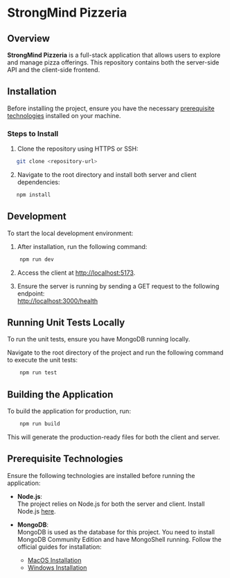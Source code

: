 # StrongMind Pizzeria

## Overview

**StrongMind Pizzeria** is a full-stack application that allows users to explore and manage pizza offerings. This repository contains both the server-side API and the client-side frontend.

## Installation

Before installing the project, ensure you have the necessary [prerequisite technologies](#prerequisite-technologies) installed on your machine.

### Steps to Install

1. Clone the repository using HTTPS or SSH:

```bash
   git clone <repository-url>
```

2. Navigate to the root directory and install both server and client dependencies:

```bash
   npm install
```

## Development

To start the local development environment:

1. After installation, run the following command:

```bash
    npm run dev
```

2. Access the client at [http://localhost:5173](http://localhost:5173).

3. Ensure the server is running by sending a GET request to the following endpoint:  
   [http://localhost:3000/health](http://localhost:3000/health)

## Running Unit Tests Locally

To run the unit tests, ensure you have MongoDB running locally.

Navigate to the root directory of the project and run the following command to execute the unit tests:

```bash
    npm run test
```

## Building the Application

To build the application for production, run:

```bash
    npm run build
```

This will generate the production-ready files for both the client and server.

## Prerequisite Technologies

Ensure the following technologies are installed before running the application:

- **Node.js**:  
  The project relies on Node.js for both the server and client. Install Node.js [here](https://nodejs.org/en/download/).

- **MongoDB**:  
  MongoDB is used as the database for this project. You need to install MongoDB Community Edition and have MongoShell running. Follow the official guides for installation:
  - [MacOS Installation](https://www.mongodb.com/docs/manual/tutorial/install-mongodb-on-os-x/)
  - [Windows Installation](https://www.mongodb.com/docs/manual/tutorial/install-mongodb-on-windows/)
